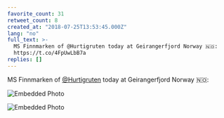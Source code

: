 ```yaml
---
favorite_count: 31
retweet_count: 8
created_at: "2018-07-25T13:53:45.000Z"
lang: "no"
full_text: >-
  MS Finnmarken of @Hurtigruten today at Geirangerfjord Norway 🇳🇴:
  https://t.co/4FpUwLbB7a
replies: []
---
```


MS Finnmarken of [@Hurtigruten](https://twitter.com/Hurtigruten) today at
Geirangerfjord Norway 🇳🇴:

<div class="gallery gallery-2">

![Embedded Photo](https://twitter-media-coderbyheart.s3.eu-north-1.amazonaws.com/1022117706521370625-Di9KjofXsAEFqkc.jpg)

![Embedded Photo](https://twitter-media-coderbyheart.s3.eu-north-1.amazonaws.com/1022117706521370625-Di9KjoaWwAAuEmG.jpg)

</div>
